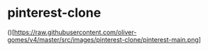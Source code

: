 # pinterest-clone

()[https://raw.githubusercontent.com/oliver-gomes/v4/master/src/images/pinterest-clone/pinterest-main.png]
